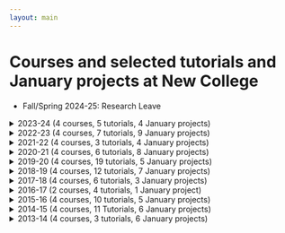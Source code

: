 ```yaml
---
layout: main
---
```


# Courses and selected tutorials and January projects at New College

- Fall/Spring 2024-25: Research Leave 

<details markdown=1>
  <summary>2023-24 (4 courses, 5 tutorials, 4 January projects)</summary>

- Courses: Deep Learning (graduate), Machine Learning, Reinforcement Learning, Introduction to Programming in C
- Selected Tutorials: Quantum Computing, Web Development
- January Projects: MIT Missing Semester, Social Catalogue Website for the Spanish-Speaking Market, Statistical Research in Education, Digital Archive Design
</details>
<details markdown=1>
  <summary>2022-23 (4 courses, 7 tutorials, 9 January projects)</summary>

- Courses: Introduction to Programming In Python, Introduction to Computer Systems, Architecture and Digital Hardware, Artificial Intelligence, Introduction to Programming in C
- Selected Tutorials: Computational Geometry, CPU Design with RV321 Instruction Set, Unity Narrative Role Playing Game
- Selected January Projects: Computer Architecture: Assembler and Compiler, Database/Back-end Programming, Readings in AI and the Digital Age
</details>
<details markdown=1>
  <summary>2021-22 (4 courses, 3 tutorials, 4 January projects)</summary>

- Courses: Introduction to Programming In Python, Databases (graduate), Randomized Algorithms, Computer Vision
- Selected Tutorial: CS Professional Development
- Selected January Projects: Natural Language Processing with Python, Contributing to the Linux Kernel
</details>
<details markdown=1>
  <summary>2020-21 (4 courses, 6 tutorials, 8 January projects)</summary>

- Courses: Data Structures, Databases (graduate), Machine Learning (graduate), Mobile Application Development In Dart/Flutter
- Selected Tutorials: Hacking, Competitive Programming
- Selected January Projects: Face Recognition Techniques, Readings in Web Technology and UX Research, Randomized Algorithms
</details>
<details markdown=1>
  <summary>2019-20 (4 courses, 19 tutorials, 5 January projects)</summary>

- Courses: Data Structures, Databases (graduate), Machine Learning (graduate), Object-oriented Programming
- Selected Tutorials: Computational Learning Theory, Unity Game Engine, Discrete Mathematics, C++ Game Development, Mobile Design Patterns in Kotlin
- Selected January Projects: Graph Matching Algorithms, Dance Simulation with Machine Learning, Research in Music Information Retrieval, Embedded Audio Programming 
</details>
<details markdown=1>
  <summary>2018-19 (4 courses, 12 tutorials, 7 January projects)</summary>

- Courses: Natural Language Processing (graduate), Databases (graduate)
- Selected Tutorials: Randomized Algorithms, Discrete Mathematics, Competitive Programming, Color Appearance and Reproduction
- Selected January (Group) Project: Health Literacy App Design
</details>
<details markdown=1>
  <summary>2017-18 (4 courses, 6 tutorials, 3 January projects)</summary>

- Courses: Algorithms, Databases (graduate), Natural Language Processing, Object-oriented Programming
- Selected Tutorials: Mathematical proofs, Information theory and coding, Hacking, Theoretical Computer Science, Ultimate Frisbee
- Selected January Project: Machine-generated Music
</details>
<details markdown=1>
  <summary>2016-17 (2 courses, 4 tutorials, 1 January project)</summary>

- Courses: Practical Data Science (graduate),  Databases (graduate)
- Tutorials: 3D Data Visualization, Game theory, Natural Language Processing, Cellular Automata Research
- January Project: Pronunciation of Japanese Proper Nouns
- Spring 2017 Research Leave
</details>
<details markdown=1>
  <summary>2015-16 (4 courses, 10 tutorials, 5 January projects)</summary>

- Courses: Distributed Computing, Databases (graduate), Functional Problem Solving, Object-oriented Programming
- Selected Tutorials: Natural Language Processing, Unity Engine, Compilers, Python for GIS, Computer vision Web application, Clojure, Software project for LifeJournal online journaling company
- January Projects: Computer Systems: A Programmer's Perspective, Tracking the Path of a Barbell Using OpenCV and Python, Visualization of Cellular Automata, Building a Robot And Exploring Animal Behavior, Internship for Life Journal online journaling company 
</details>
<details markdown=1>
  <summary>2014-15 (4 courses, 11 Tutorials, 6 January projects)</summary>

- Courses: Introduction to Programming in Python, Digital Signal Pocessing, Software Engineering, Digital Image Processing
- Selected Tutorials:  Sofware project for Planned Parenthood, C++ game development, Software project for New College Career Office, C++ game development, Python for GIS, Web application development project for Mote Marine Laboratory
- Selected January Projects: Ruby and Game Design, Implementing STL in C++ 
</details>
<details markdown=1>
  <summary>2013-14 (4 courses, 3 tutorials, 6 January projects)</summary>

- Courses: Introduction to Programming in Python, Database Systems with Linux, Hacking, Software Development Projects for MobileBits and Planned Parenthood
- Tutorials: Software Development Group Project, Automated Chemical Reaction Solver, C++ 
- January Projects: Georgian and Shape Note Choir, Digital Drawing With Photoshop, Automatic Word Completion For Windows In Python, Narrative Game In Python, Ableton API, Image Compression with CUDA 
</details>
